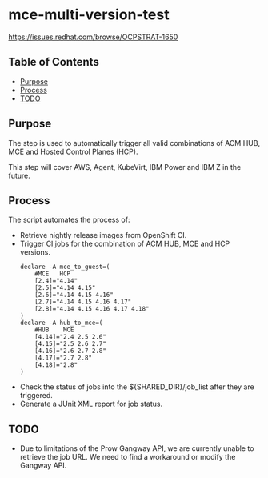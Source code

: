 # mce-multi-version-test
https://issues.redhat.com/browse/OCPSTRAT-1650

## Table of Contents<!-- omit from toc -->
- [Purpose](#Purpose)
- [Process](#Process)
- [TODO](#TODO)

## Purpose
The step is used to automatically trigger all valid combinations of ACM HUB, MCE and Hosted Control Planes (HCP).

This step will cover AWS, Agent, KubeVirt, IBM Power and IBM Z in the future.

## Process
The script automates the process of:

+ Retrieve nightly release images from OpenShift CI.
+ Trigger CI jobs for the combination of ACM HUB, MCE and HCP versions.
    ```shell
    declare -A mce_to_guest=(
        #MCE   HCP
        [2.4]="4.14"
        [2.5]="4.14 4.15"
        [2.6]="4.14 4.15 4.16"
        [2.7]="4.14 4.15 4.16 4.17"
        [2.8]="4.14 4.15 4.16 4.17 4.18"
    )
    declare -A hub_to_mce=(
        #HUB    MCE
        [4.14]="2.4 2.5 2.6"
        [4.15]="2.5 2.6 2.7"
        [4.16]="2.6 2.7 2.8"
        [4.17]="2.7 2.8"
        [4.18]="2.8"
    )
    ```
+ Check the status of jobs into the ${SHARED_DIR}/job_list after they are triggered.
+ Generate a JUnit XML report for job status.

## TODO
+ Due to limitations of the Prow Gangway API, we are currently unable to retrieve the job URL. We need to find a workaround or modify the Gangway API.